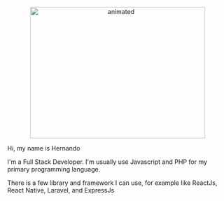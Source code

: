 <p align="center">
 <img src="https://media3.giphy.com/media/qgQUggAC3Pfv687qPC/giphy.gif" alt="animated" width="400" height="300"  />
</p>

Hi, my name is Hernando

I'm a Full Stack Developer. I'm usually use Javascript and PHP for my primary programming language. 

There is a few library and framework I can use, for example like ReactJs, React Native, Laravel, and ExpressJs
